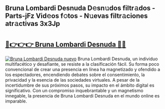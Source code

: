 ## Bruna Lombardi Desnuda D𝚎sn𝚞dos filtr𝚊dos - Parts-jFz Vid𝚎os f𝚘tos - N𝚞evas filtr𝚊ciones atr𝚊ctivas 3x3Jp

# <h2><a href="http://mbc7m9.tromn.icu/?c=Bruna+Lombardi+Desnuda">🔗👉👉👉 Bruna Lombardi Desnuda 🔗🔗</a></h2>

[![Bruna Lombardi Desnuda nuevo](https://i.imgur.com/pEAQMta.gif)](http://mbc7m9.tromn.icu/?c=Bruna+Lombardi+Desnuda)
Bruna Lombardi Desnuda, un individuo multifacético y desafiante, se resiste a la clasificación fácil. Su forma poco convencional de crear una presencia en línea ha magnetizado y ofendido a los espectadores, encendiendo debates sobre el consentimiento, la privacidad y la esencia de las sociedades virtuales. A pesar de la incertidumbre de sus próximos pasos, su impacto en el ámbito digital es significativo. Con un compromiso inquebrantable y un magnetismo innegable, la presencia de Bruna Lombardi Desnuda en el mundo online es imparable.
